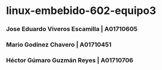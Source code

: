 # linux-embebido-602-equipo3

### Jose Eduardo Viveros Escamilla | A01710605
### Mario Godinez Chavero          | A01710451
### Héctor Gúmaro Guzmán Reyes     | A01710706











